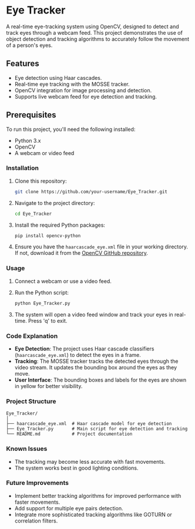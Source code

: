# Eye Tracker

A real-time eye-tracking system using OpenCV, designed to detect and track eyes through a webcam feed. This project demonstrates the use of object detection and tracking algorithms to accurately follow the movement of a person's eyes.

## Features
- Eye detection using Haar cascades.
- Real-time eye tracking with the MOSSE tracker.
- OpenCV integration for image processing and detection.
- Supports live webcam feed for eye detection and tracking.

## Prerequisites

To run this project, you'll need the following installed:

- Python 3.x
- OpenCV
- A webcam or video feed

### Installation

1. Clone this repository:

   ```bash
   git clone https://github.com/your-username/Eye_Tracker.git
   ```

2. Navigate to the project directory:

   ```bash
   cd Eye_Tracker
   ```

3. Install the required Python packages:

   ```bash
   pip install opencv-python
   ```

4. Ensure you have the `haarcascade_eye.xml` file in your working directory. If not, download it from the [OpenCV GitHub repository](https://github.com/opencv/opencv/tree/master/data/haarcascades).

### Usage

1. Connect a webcam or use a video feed.
2. Run the Python script:

   ```bash
   python Eye_Tracker.py
   ```

3. The system will open a video feed window and track your eyes in real-time. Press 'q' to exit.

### Code Explanation

- **Eye Detection**: The project uses Haar cascade classifiers (`haarcascade_eye.xml`) to detect the eyes in a frame.
- **Tracking**: The MOSSE tracker tracks the detected eyes through the video stream. It updates the bounding box around the eyes as they move.
- **User Interface**: The bounding boxes and labels for the eyes are shown in yellow for better visibility.

### Project Structure

```
Eye_Tracker/
│
├── haarcascade_eye.xml  # Haar cascade model for eye detection
├── Eye_Tracker.py       # Main script for eye detection and tracking
└── README.md            # Project documentation
```

### Known Issues

- The tracking may become less accurate with fast movements.
- The system works best in good lighting conditions.

### Future Improvements

- Implement better tracking algorithms for improved performance with faster movements.
- Add support for multiple eye pairs detection.
- Integrate more sophisticated tracking algorithms like GOTURN or correlation filters.
